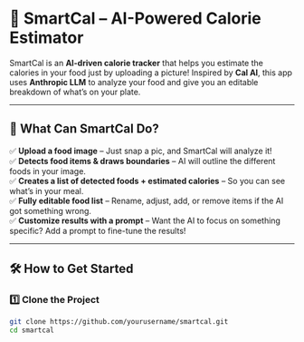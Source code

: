 # 🍕 SmartCal – AI-Powered Calorie Estimator  

SmartCal is an **AI-driven calorie tracker** that helps you estimate the calories in your food just by uploading a picture! Inspired by **Cal AI**, this app uses **Anthropic LLM** to analyze your food and give you an editable breakdown of what’s on your plate.  

---

## 🚀 What Can SmartCal Do?  

✅ **Upload a food image** – Just snap a pic, and SmartCal will analyze it!  
✅ **Detects food items & draws boundaries** – AI will outline the different foods in your image.  
✅ **Creates a list of detected foods + estimated calories** – So you can see what’s in your meal.  
✅ **Fully editable food list** – Rename, adjust, add, or remove items if the AI got something wrong.  
✅ **Customize results with a prompt** – Want the AI to focus on something specific? Add a prompt to fine-tune the results!  

---

## 🛠️ How to Get Started  

### 1️⃣ Clone the Project  
```bash
git clone https://github.com/yourusername/smartcal.git
cd smartcal
